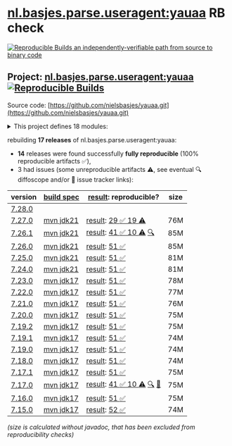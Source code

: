 [nl.basjes.parse.useragent:yauaa](https://central.sonatype.com/artifact/nl.basjes.parse.useragent/yauaa/versions) RB check
=======

[![Reproducible Builds](https://reproducible-builds.org/images/logos/rb.svg) an independently-verifiable path from source to binary code](https://reproducible-builds.org/)

## Project: [nl.basjes.parse.useragent:yauaa](https://central.sonatype.com/artifact/nl.basjes.parse.useragent/yauaa/versions) [![Reproducible Builds](https://img.shields.io/endpoint?url=https://raw.githubusercontent.com/jvm-repo-rebuild/reproducible-central/master/content/nl/basjes/parse/useragent/yauaa/badge.json)](https://github.com/jvm-repo-rebuild/reproducible-central/blob/master/content/nl/basjes/parse/useragent/yauaa/README.md)

Source code: [https://github.com/nielsbasjes/yauaa.git](https://github.com/nielsbasjes/yauaa.git)

<details><summary>This project defines 18 modules:</summary>

* [nl.basjes.parse.useragent:yauaa](https://central.sonatype.com/artifact/nl.basjes.parse.useragent/yauaa/overview)
* [nl.basjes.parse.useragent:yauaa-beam](https://central.sonatype.com/artifact/nl.basjes.parse.useragent/yauaa-beam/overview)
* [nl.basjes.parse.useragent:yauaa-beam-sql](https://central.sonatype.com/artifact/nl.basjes.parse.useragent/yauaa-beam-sql/overview)
* [nl.basjes.parse.useragent:yauaa-drill](https://central.sonatype.com/artifact/nl.basjes.parse.useragent/yauaa-drill/overview)
* [nl.basjes.parse.useragent:yauaa-elastic-udfs-parent](https://central.sonatype.com/artifact/nl.basjes.parse.useragent/yauaa-elastic-udfs-parent/overview)
* [nl.basjes.parse.useragent:yauaa-elasticsearch](https://central.sonatype.com/artifact/nl.basjes.parse.useragent/yauaa-elasticsearch/overview)
* [nl.basjes.parse.useragent:yauaa-elasticsearch-8](https://central.sonatype.com/artifact/nl.basjes.parse.useragent/yauaa-elasticsearch-8/overview)
* [nl.basjes.parse.useragent:yauaa-flink](https://central.sonatype.com/artifact/nl.basjes.parse.useragent/yauaa-flink/overview)
* [nl.basjes.parse.useragent:yauaa-flink-table](https://central.sonatype.com/artifact/nl.basjes.parse.useragent/yauaa-flink-table/overview)
* [nl.basjes.parse.useragent:yauaa-hive](https://central.sonatype.com/artifact/nl.basjes.parse.useragent/yauaa-hive/overview)
* [nl.basjes.parse.useragent:yauaa-logparser](https://central.sonatype.com/artifact/nl.basjes.parse.useragent/yauaa-logparser/overview)
* [nl.basjes.parse.useragent:yauaa-nifi](https://central.sonatype.com/artifact/nl.basjes.parse.useragent/yauaa-nifi/overview)
* [nl.basjes.parse.useragent:yauaa-nifi-parent](https://central.sonatype.com/artifact/nl.basjes.parse.useragent/yauaa-nifi-parent/overview)
* [nl.basjes.parse.useragent:yauaa-parent](https://central.sonatype.com/artifact/nl.basjes.parse.useragent/yauaa-parent/overview)
* [nl.basjes.parse.useragent:yauaa-snowflake](https://central.sonatype.com/artifact/nl.basjes.parse.useragent/yauaa-snowflake/overview)
* [nl.basjes.parse.useragent:yauaa-trino](https://central.sonatype.com/artifact/nl.basjes.parse.useragent/yauaa-trino/overview)
* [nl.basjes.parse.useragent:yauaa-udf-parent](https://central.sonatype.com/artifact/nl.basjes.parse.useragent/yauaa-udf-parent/overview)
* [nl.basjes.parse.useragent:yauaa-webapp](https://central.sonatype.com/artifact/nl.basjes.parse.useragent/yauaa-webapp/overview)
</details>

rebuilding **17 releases** of nl.basjes.parse.useragent:yauaa:
- **14** releases were found successfully **fully reproducible** (100% reproducible artifacts :white_check_mark:),
- 3 had issues (some unreproducible artifacts :warning:, see eventual :mag: diffoscope and/or :memo: issue tracker links):

| version | [build spec](/BUILDSPEC.md) | [result](https://reproducible-builds.org/docs/jvm/): reproducible? | size |
| -- | --------- | ------ | -- |
| [7.28.0](https://central.sonatype.com/artifact/nl.basjes.parse.useragent/yauaa/7.28.0/pom) | | | |
| [7.27.0](https://central.sonatype.com/artifact/nl.basjes.parse.useragent/yauaa/7.27.0/pom) | [mvn jdk21](yauaa-7.27.0.buildspec) | [result](yauaa-parent-7.27.0.buildinfo): [29 :white_check_mark:  19 :warning:](yauaa-parent-7.27.0.buildcompare) | 76M |
| [7.26.1](https://central.sonatype.com/artifact/nl.basjes.parse.useragent/yauaa/7.26.1/pom) | [mvn jdk21](yauaa-7.26.1.buildspec) | [result](yauaa-parent-7.26.1.buildinfo): [41 :white_check_mark:  10 :warning:](yauaa-parent-7.26.1.buildcompare) [:mag:](yauaa-parent-7.26.1.diffoscope) | 85M |
| [7.26.0](https://central.sonatype.com/artifact/nl.basjes.parse.useragent/yauaa/7.26.0/pom) | [mvn jdk21](yauaa-7.26.0.buildspec) | [result](yauaa-parent-7.26.0.buildinfo): [51 :white_check_mark: ](yauaa-parent-7.26.0.buildcompare) | 85M |
| [7.25.0](https://central.sonatype.com/artifact/nl.basjes.parse.useragent/yauaa/7.25.0/pom) | [mvn jdk21](yauaa-7.25.0.buildspec) | [result](yauaa-parent-7.25.0.buildinfo): [51 :white_check_mark: ](yauaa-parent-7.25.0.buildcompare) | 81M |
| [7.24.0](https://central.sonatype.com/artifact/nl.basjes.parse.useragent/yauaa/7.24.0/pom) | [mvn jdk21](yauaa-7.24.0.buildspec) | [result](yauaa-parent-7.24.0.buildinfo): [51 :white_check_mark: ](yauaa-parent-7.24.0.buildcompare) | 81M |
| [7.23.0](https://central.sonatype.com/artifact/nl.basjes.parse.useragent/yauaa/7.23.0/pom) | [mvn jdk17](yauaa-7.23.0.buildspec) | [result](yauaa-parent-7.23.0.buildinfo): [51 :white_check_mark: ](yauaa-parent-7.23.0.buildcompare) | 78M |
| [7.22.0](https://central.sonatype.com/artifact/nl.basjes.parse.useragent/yauaa/7.22.0/pom) | [mvn jdk17](yauaa-7.22.0.buildspec) | [result](yauaa-parent-7.22.0.buildinfo): [51 :white_check_mark: ](yauaa-parent-7.22.0.buildcompare) | 77M |
| [7.21.0](https://central.sonatype.com/artifact/nl.basjes.parse.useragent/yauaa/7.21.0/pom) | [mvn jdk17](yauaa-7.21.0.buildspec) | [result](yauaa-parent-7.21.0.buildinfo): [51 :white_check_mark: ](yauaa-parent-7.21.0.buildcompare) | 76M |
| [7.20.0](https://central.sonatype.com/artifact/nl.basjes.parse.useragent/yauaa/7.20.0/pom) | [mvn jdk17](yauaa-7.20.0.buildspec) | [result](yauaa-parent-7.20.0.buildinfo): [51 :white_check_mark: ](yauaa-parent-7.20.0.buildcompare) | 75M |
| [7.19.2](https://central.sonatype.com/artifact/nl.basjes.parse.useragent/yauaa/7.19.2/pom) | [mvn jdk17](yauaa-7.19.2.buildspec) | [result](yauaa-parent-7.19.2.buildinfo): [51 :white_check_mark: ](yauaa-parent-7.19.2.buildcompare) | 75M |
| [7.19.1](https://central.sonatype.com/artifact/nl.basjes.parse.useragent/yauaa/7.19.1/pom) | [mvn jdk17](yauaa-7.19.1.buildspec) | [result](yauaa-parent-7.19.1.buildinfo): [51 :white_check_mark: ](yauaa-parent-7.19.1.buildcompare) | 74M |
| [7.19.0](https://central.sonatype.com/artifact/nl.basjes.parse.useragent/yauaa/7.19.0/pom) | [mvn jdk17](yauaa-7.19.0.buildspec) | [result](yauaa-parent-7.19.0.buildinfo): [51 :white_check_mark: ](yauaa-parent-7.19.0.buildcompare) | 74M |
| [7.18.0](https://central.sonatype.com/artifact/nl.basjes.parse.useragent/yauaa/7.18.0/pom) | [mvn jdk17](yauaa-7.18.0.buildspec) | [result](yauaa-parent-7.18.0.buildinfo): [51 :white_check_mark: ](yauaa-parent-7.18.0.buildcompare) | 74M |
| [7.17.1](https://central.sonatype.com/artifact/nl.basjes.parse.useragent/yauaa/7.17.1/pom) | [mvn jdk17](yauaa-7.17.1.buildspec) | [result](yauaa-parent-7.17.1.buildinfo): [51 :white_check_mark: ](yauaa-parent-7.17.1.buildcompare) | 75M |
| [7.17.0](https://central.sonatype.com/artifact/nl.basjes.parse.useragent/yauaa/7.17.0/pom) | [mvn jdk17](yauaa-7.17.0.buildspec) | [result](yauaa-parent-7.17.0.buildinfo): [41 :white_check_mark:  10 :warning:](yauaa-parent-7.17.0.buildcompare) [:mag:](yauaa-parent-7.17.0.diffoscope) [:memo:](https://issues.apache.org/jira/browse/MNG-7750) | 75M |
| [7.16.0](https://central.sonatype.com/artifact/nl.basjes.parse.useragent/yauaa/7.16.0/pom) | [mvn jdk17](yauaa-7.16.0.buildspec) | [result](yauaa-parent-7.16.0.buildinfo): [51 :white_check_mark: ](yauaa-parent-7.16.0.buildcompare) | 75M |
| [7.15.0](https://central.sonatype.com/artifact/nl.basjes.parse.useragent/yauaa/7.15.0/pom) | [mvn jdk17](yauaa-7.15.0.buildspec) | [result](yauaa-parent-7.15.0.buildinfo): [52 :white_check_mark: ](yauaa-parent-7.15.0.buildcompare) | 74M |

<i>(size is calculated without javadoc, that has been excluded from reproducibility checks)</i>
